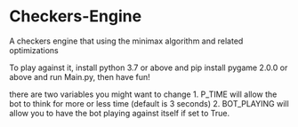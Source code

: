 # Checkers-Engine
A checkers engine that using the minimax algorithm and related optimizations

To play against it, install python 3.7 or above and  pip install pygame 2.0.0 or above and run Main.py, then have fun!

there are two variables you might want to change 1. P_TIME will allow the bot to think for more or less time (default is 3 seconds)
 2. BOT_PLAYING will allow you to have the bot playing against itself if set to True.
